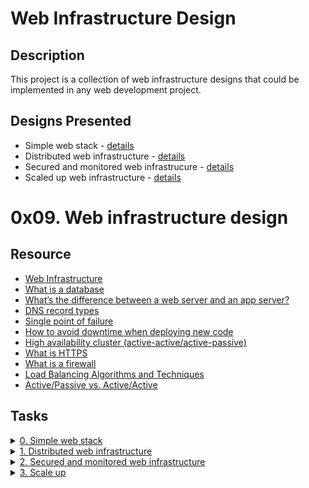 # Web Infrastructure Design

## Description

This project is a collection of web infrastructure designs that could be implemented in any web development project.

## Designs Presented

+ Simple web stack - [details](0-simple_web_stack.md)
+ Distributed web infrastructure - [details](1-distributed_web_infrastructure.md)
+ Secured and monitored web infrastrucure - [details](2-secured_and_monitored_web_infrastructure.md)
+ Scaled up web infrastructure - [details](3-scale_up.md)


# 0x09. Web infrastructure design 

## Resource

- [Web Infrastructure](https://youtu.be/lQNEW76KdYg)
- [What is a database](https://searchdatamanagement.techtarget.com/definition/database)
- [What’s the difference between a web server and an app server?](https://www.youtube.com/watch?v=S97eKyv2b9M)
- [DNS record types](https://pressable.com/?s=DNS&post_type=knowledgebase)
- [Single point of failure](https://en.wikipedia.org/wiki/Single_point_of_failure)
- [How to avoid downtime when deploying new code](https://softwareengineering.stackexchange.com/questions/35063/how-do-you-update-your-production-codebase-database-schema-without-causing-downt#answers-header)
- [High availability cluster (active-active/active-passive)](https://docs.oracle.com/cd/E17904_01/core.1111/e10106/intro.htm#ASHIA712)
- [What is HTTPS](https://www.instantssl.com/http-vs-https)
- [What is a firewall](https://www.webopedia.com/definitions/firewall/)
- [Load Balancing Algorithms and Techniques](https://kemptechnologies.com/load-balancer/load-balancing-algorithms-techniques/)
- [Active/Passive vs. Active/Active](https://kemptechnologies.com/fr/white-papers/unfog-confusion-active-passive-activeactive-load-balancing/)

## Tasks

<details>
<summary><a href="./0-simple_web_stack.jpg">0. Simple web stack</a></summary><br>
<a href='https://postimages.org/' target='_blank'><img src='https://i.postimg.cc/jdk2SN17/image.png' border='0' alt='image'/></a>
<ul>
  <li>Links from screenshot
  <ul>
      <li><a href="https://en.wikipedia.org/wiki/LAMP_%28software_bundle%29">LAMP stack</a></li>
  </ul>
  </li>
</ul>
</details>

<details>
<summary><a href="./1-distributed_web_infrastructure.jpg">1. Distributed web infrastructure</a></summary><br>
<a href='https://postimages.org/' target='_blank'><img src='https://i.postimg.cc/MTwSdKn5/image.png' border='0' alt='image'/></a>
</details>

<details>
<summary><a href="./2-secured_and_monitored_web_infrastructure.jpg">2. Secured and monitored web infrastructure</a></summary><br>
<a href='https://postimages.org/' target='_blank'><img src='https://i.postimg.cc/KYsZdtCJ/image.png' border='0' alt='image'/></a>
</details>

<details>
<summary><a href="./3-scale_up.jpg">3. Scale up</a></summary><br>
<a href='https://postimages.org/' target='_blank'><img src='https://i.postimg.cc/13ndnc2x/image.png' border='0' alt='image'/></a>
<ul>
  <li>Links from screenshot
  <ul>
      <li><a href="https://www.nginx.com/resources/glossary/application-server-vs-web-server/">Application server vs web server</a></li>
  </ul>
  </li>
</ul>
</detaiL>
